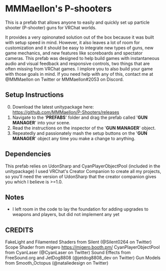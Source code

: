 # MMMaellon's P-shooters

This is a prefab that allows anyone to easily and quickly set up particle shooter (P-shooter) guns for VRChat worlds.

It provides a very opinonated solution out of the box because it was built with setup speed in mind.
However, it also leaves a lot of room for customization and it should be easy to integrate new types of guns, new game mechanics, and new features like scoreboards and spectator cameras.
This prefab was designed to help build games with instantaneous audio and visual feedback and responsive controls, two things that are often missing from VRChat games.
I implore you to also build your game with those goals in mind.
If you need help with any of this, contact me at @MMMaellon on Twitter or MMMaellon#2053 on Discord.

## Setup Instructions

0) Download the latest unitypackage here: <https://github.com/MMMaellon/P-Shooters/releases>
1) Navigate to the '__PREFABS__' folder and drag the prefab called '__GUN MANAGER__' into your scene.
2) Read the instructions on the inspector of the '__GUN MANAGER__' object.
3) Repeatedly and passionately mash the setup buttons on the '__GUN MANAGER__' object any time you make a change to anything.

## Dependencies

This prefab relies on UdonSharp and CyanPlayerObjectPool (included in the unitypackage)
I used VRChat's Creator Companion to create all my projects, so you'll need the version of UdonSharp that the creator companion gives you which I believe is >=1.0.

## Notes

- I left room in the code to lay the foundation for adding upgrades to weapons and players, but did not implement any yet

## CREDITS

FakeLight and Filamented Shaders from Silent (@Silent0264 on Twitter)
Scope Shader from migero <https://migero.booth.pm/>
CyanPlayerObjectPool from CyanLaser (@CyanLaser on Twitter)
Sound Effects from FreeSound.org and JetDog8808 (@jetdog8808_dev on Twitter)
Gun Models from Smooth_Octopus (@nataliedesign on Twitter)
